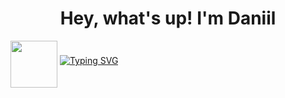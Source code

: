 <h1 align="center">Hey, what's up! I'm Daniil</h1>
<img align="middle" src="https://media.giphy.com/media/cmCEsJZHYBPels360q/giphy.gif" height="75" width="75"/>
<a href="https://git.io/typing-svg"><img src="https://readme-typing-svg.herokuapp.com?font=roboto&size=35&duration=3000&pause=2000&color=FFA3F1&center=true&vCenter=true&width=850&height=100&lines=I+am+a+Python+backend+developer" alt="Typing SVG" /></a>
